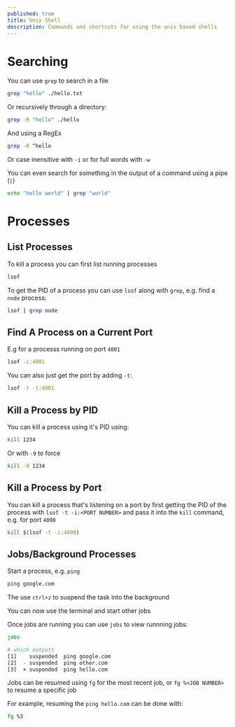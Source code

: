 ```yaml
---
published: true
title: Unix Shell
description: Commands and shortcuts for using the unix based shells
---
```


# Searching

You can use `grep` to search in a file

```sh
grep "hello" ./hello.txt
```

Or recursively through a directory:

```sh
grep -R "hello" ./hello
```

And using a RegEx

```sh
grep -R ^hello
```

Or case inensitive with `-i` or for full words with `-w`

You can even search for something in the output of a command using a pipe (`|`)

```sh
echo "hello world" | grep "world"
```

# Processes

## List Processes

To kill a process you can first list running processes

```sh
lsof
```

To get the PID of a process you can use `lsof` along with `grep`, e.g. find a `node` process:

```sh
lsof | grep node
```

## Find A Process on a Current Port

E.g for a processs running on port `4001`

```sh
lsof -i:4001
```

You can also just get the port by adding `-t`:

```sh
lsof -t -t:4001
```

## Kill a Process by PID

You can kill a process using it's PID using:

```sh
kill 1234
```

Or with `-9` to force

```sh
kill -9 1234
```

## Kill a Process by Port

You can kill a process that's listening on a port by first getting the PID of the process with `lsof -t -i:<PORT NUMBER>` and pass it into the `kill` command, e.g. for port `4000`

```sh
kill $(lsof -t -i:4000)
```

## Jobs/Background Processes

Start a process, e.g. `ping`

```sh
ping google.com
```

The use `ctrl+z` to suspend the task into the background

You can now use the terminal and start other jobs

Once jobs are running you can use `jobs` to view runnning jobs:

```sh
jobs

# which outputs
[1]    suspended  ping google.com
[2]  - suspended  ping other.com
[3]  + suspended  ping hello.com
```

Jobs can be resumed using `fg` for the most recent job, or `fg %<JOB NUMBER>` to resume a specific job

For example, resuming the `ping hello.com` can be done with:

```sh
fg %3
```
